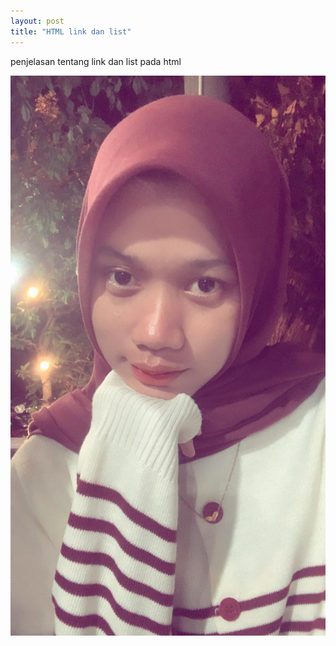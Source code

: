 ```yaml
---
layout: post
title: "HTML link dan list"
---
```


penjelasan tentang link dan list pada html

![HTML link dan lists](/assets/image/gambar2.jpeg)
